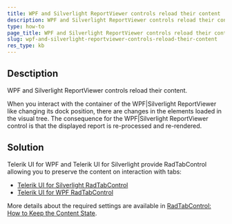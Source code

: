```yaml
---
title: WPF and Silverlight ReportViewer controls reload their content
description: WPF and Silverlight ReportViewer controls reload their content. 
type: how-to
page_title: WPF and Silverlight ReportViewer controls reload their content
slug: wpf-and-silverlight-reportviewer-controls-reload-their-content
res_type: kb
---
```


## Desctiption  

WPF and Silverlight ReportViewer controls reload their content.  
    
When you interact with the container of the WPF|Silverlight ReportViewer like changing its dock position, there are changes in the elements loaded in the visual tree. The consequence for the WPF|Silverlight ReportViewer control is that the displayed report is re-processed and re-rendered.  
  
## Solution
 Telerik UI for WPF and Telerik UI for Silverlight provide RadTabControl allowing you to preserve the content on interaction with tabs:   

- <a href="http://docs.telerik.com/devtools/silverlight/controls/radtabcontrol/overview2" target="_blank">Telerik UI for Silverlight RadTabControl</a>
- <a href="http://docs.telerik.com/devtools/wpf/controls/radtabcontrol/overview2" target="_blank">Telerik UI for WPF RadTabControl</a>

 More details about the required settings are available in <a href="http://docs.telerik.com/devtools/wpf/controls/radtabcontrol/howto/how-to-keep-content" target="_blank">RadTabControl: How to Keep the Content State</a>.

